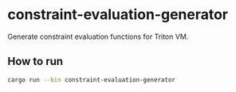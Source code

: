 # constraint-evaluation-generator

Generate constraint evaluation functions for Triton VM.

## How to run

```sh
cargo run --bin constraint-evaluation-generator
```
